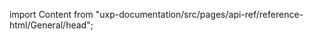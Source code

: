 
import Content from "uxp-documentation/src/pages/api-ref/reference-html/General/head";

<Content query="product=xd"/>
